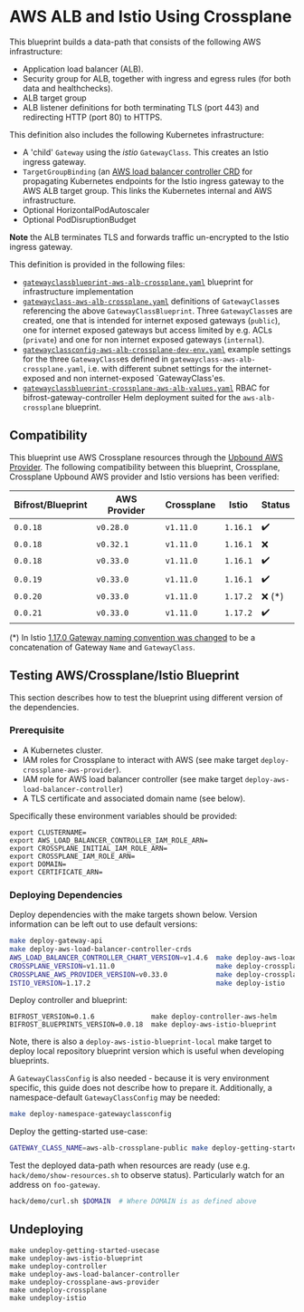 # AWS ALB and Istio Using Crossplane

This blueprint builds a data-path that consists of the following AWS
infrastructure:

- Application load balancer (ALB).
- Security group for ALB, together with ingress and egress rules (for
  both data and healthchecks).
- ALB target group
- ALB listener definitions for both terminating TLS (port 443) and redirecting HTTP (port 80) to HTTPS.

This definition also includes the following Kubernetes infrastructure:

- A 'child' `Gateway` using the *istio* `GatewayClass`. This creates
  an Istio ingress gateway.
- `TargetGroupBinding` (an [AWS load balancer controller
  CRD](https://github.com/kubernetes-sigs/aws-load-balancer-controller/)
  for propagating Kubernetes endpoints for the Istio ingress gateway
  to the AWS ALB target group. This links the Kubernetes internal and
  AWS infrastructure.
- Optional HorizontalPodAutoscaler
- Optional PodDisruptionBudget

**Note** the ALB terminates TLS and forwards traffic un-encrypted to
the Istio ingress gateway.

This definition is provided in the following files:

- [`gatewayclassblueprint-aws-alb-crossplane.yaml`](gatewayclassblueprint-aws-alb-crossplane.yaml) blueprint for infrastructure implementation
- [`gatewayclass-aws-alb-crossplane.yaml`](gatewayclass-aws-alb-crossplane.yaml) definitions of `GatewayClass`es referencing the above `GatewayClassBlueprint`. Three `GatewayClass`es are created, one that is intended for internet exposed gateways (`public`), one for internet exposed gateways but access limited by e.g. ACLs (`private`) and one for non internet exposed gateways (`internal`).
- [`gatewayclassconfig-aws-alb-crossplane-dev-env.yaml`](../../test-data/gatewayclassconfig-aws-alb-crossplane-dev-env.yaml) example settings for the three `GatewayClass`es defined in `gatewayclass-aws-alb-crossplane.yaml`, i.e. with different subnet settings for the internet-exposed and non internet-exposed `GatewayClass'es.
- [`gatewayclassblueprint-crossplane-aws-alb-values.yaml`](../../charts/bifrost-gateway-controller/ci/gatewayclassblueprint-crossplane-aws-alb-values.yaml)
RBAC for bifrost-gateway-controller Helm deployment suited for the `aws-alb-crossplane` blueprint.

## Compatibility

This blueprint use AWS Crossplane resources through the [Upbound AWS
Provider](https://marketplace.upbound.io/providers/upbound/provider-aws). The
following compatibility between this blueprint, Crossplane, Crossplane
Upbound AWS provider and Istio versions has been verified:

| Bifrost/Blueprint | AWS Provider | Crossplane | Istio | Status |
| ----------------- | ------------ | ---------- | ----- | ------ |
| `0.0.18` | `v0.28.0` | `v1.11.0` | `1.16.1` | :heavy_check_mark: |
| `0.0.18` | `v0.32.1` | `v1.11.0` | `1.16.1` | :x: |
| `0.0.18` | `v0.33.0` | `v1.11.0` | `1.16.1` | :heavy_check_mark: |
| `0.0.19` | `v0.33.0` | `v1.11.0` | `1.16.1` | :heavy_check_mark: |
| `0.0.20` | `v0.33.0` | `v1.11.0` | `1.17.2` | :x: (*) |
| `0.0.21` | `v0.33.0` | `v1.11.0` | `1.17.2` | :heavy_check_mark: |

(*) In Istio [1.17.0 Gateway naming convention was changed](https://istio.io/latest/news/releases/1.17.x/announcing-1.17/change-notes/) to be a concatenation of Gateway `Name` and `GatewayClass`.

## Testing AWS/Crossplane/Istio Blueprint

This section describes how to test the blueprint using different
version of the dependencies.

### Prerequisite

- A Kubernetes cluster.
- IAM roles for Crossplane to interact with AWS (see make target `deploy-crossplane-aws-provider`).
- IAM role for AWS load balancer controller (see make target `deploy-aws-load-balancer-controller`)
- A TLS certificate and associated domain name (see below).

Specifically these environment variables should be provided:

```
export CLUSTERNAME=
export AWS_LOAD_BALANCER_CONTROLLER_IAM_ROLE_ARN=
export CROSSPLANE_INITIAL_IAM_ROLE_ARN=
export CROSSPLANE_IAM_ROLE_ARN=
export DOMAIN=
export CERTIFICATE_ARN=
```

### Deploying Dependencies

Deploy dependencies with the make targets shown below. Version information can be left out to use default versions:

```bash
make deploy-gateway-api
make deploy-aws-load-balancer-controller-crds
AWS_LOAD_BALANCER_CONTROLLER_CHART_VERSION=v1.4.6  make deploy-aws-load-balancer-controller
CROSSPLANE_VERSION=v1.11.0                         make deploy-crossplane
CROSSPLANE_AWS_PROVIDER_VERSION=v0.33.0            make deploy-crossplane-aws-provider
ISTIO_VERSION=1.17.2                               make deploy-istio
```

Deploy controller and blueprint:

```
BIFROST_VERSION=0.1.6              make deploy-controller-aws-helm
BIFROST_BLUEPRINTS_VERSION=0.0.18  make deploy-aws-istio-blueprint
```

Note, there is also a `deploy-aws-istio-blueprint-local` make target to deploy
local repository blueprint version which is useful when developing
blueprints.

A `GatewayClassConfig` is also needed - because it is very environment
specific, this guide does not describe how to prepare it. Additionally,
a namespace-default `GatewayClassConfig` may be needed:

```bash
make deploy-namespace-gatewayclassconfig
```

Deploy the getting-started use-case:

```bash
GATEWAY_CLASS_NAME=aws-alb-crossplane-public make deploy-getting-started-usecase
```

Test the deployed data-path when resources are ready (use
e.g. `hack/demo/show-resources.sh` to observe status). Particularly
watch for an address on `foo-gateway`.

```bash
hack/demo/curl.sh $DOMAIN  # Where DOMAIN is as defined above
```

## Undeploying

```
make undeploy-getting-started-usecase
make undeploy-aws-istio-blueprint
make undeploy-controller
make undeploy-aws-load-balancer-controller
make undeploy-crossplane-aws-provider
make undeploy-crossplane
make undeploy-istio
```
